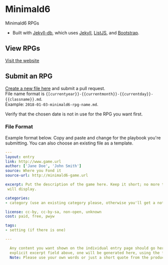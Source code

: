 # Minimald6

Minimald6 RPGs

* Built with [Jekyll-db](https://github.com/rypan/jekyll-db), which uses [Jekyll](http://jekyllrb.com/), [ListJS](http://listjs.com/), and [Bootstrap](http://getbootstrap.com/).


## View RPGs
[Visit the website](https://yochaigal.github.io/minimald6/)

## Submit an RPG
[Create a new file here](https://github.com/yochaigal/minimald6/new/gh-pages/_posts) and submit a pull request.  
File name format is `{[currentyear}}-{{currentmonth}}-{{currentday}}-{{classname}}.md`.  
Example: `2018-01-03-minimald6-rpg-name.md`.

Verify that the chosen date is not in use for the RPG you want first.

### File Format
Example format below. Copy and paste and change for the playbook you're submitting. You can also choose an existing file as a template.

```yaml
---
layout: entry
link: http://www.game.url
author: ['Jane Doe', 'John Smith']
source: Where you Fond it
source-url: http://minimald6-game.url

excerpt: Put the description of the game here. Keep it short; no more than 200 characters
 will display.

categories:
- category (use an existing category please, otherwise you'll get a not-found)

license: cc-by, cc-by-sa, non-open, unknown
cost: paid, free, pwyw

tags:
- setting (if there is one)

---

  Any content you want shown on the individual entry page should go here. If you don't use an
  explicit excerpt field above, one will be generated here, using the first 200 characters.
  Note: Please use your own words or just a short quote from the product page.

```
